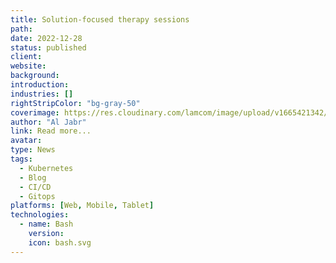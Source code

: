 ```yaml
---
title: Solution-focused therapy sessions
path:
date: 2022-12-28
status: published
client:
website:
background:
introduction:
industries: []
rightStripColor: "bg-gray-50"
coverimage: https://res.cloudinary.com/lamcom/image/upload/v1665421342/mindbeyond/icon/solution_zvw240.png
author: "Al Jabr"
link: Read more...
avatar:
type: News
tags:
  - Kubernetes
  - Blog
  - CI/CD
  - Gitops
platforms: [Web, Mobile, Tablet]
technologies:
  - name: Bash
    version:
    icon: bash.svg
---
```


<!--more-->


